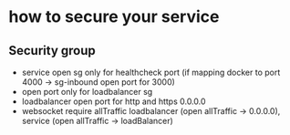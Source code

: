 # how to secure your service

## Security group

- service open sg only for healthcheck port (if mapping docker to port 4000 -> sg-inbound open port for 3000)
- open port only for loadbalancer sg
- loadbalancer open port for http and https 0.0.0.0
- websocket require allTraffic loadbalancer (open allTraffic -> 0.0.0.0), service (open allTraffic -> loadBalancer)